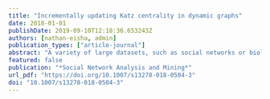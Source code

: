 ```yaml
---
title: "Incrementally updating Katz centrality in dynamic graphs"
date: 2018-01-01
publishDate: 2019-09-10T12:18:36.653243Z
authors: [nathan-eisha, admin]
publication_types: ["article-journal"]
abstract: "A variety of large datasets, such as social networks or biological data, can be represented as graphs. A common query in graph analysis is to identify the most important vertices in a graph. Centrality metrics are used to obtain numerical scores for each vertex in the graph. The scores are then translated to rankings identifying relative importance of vertices. In this work, we focus on Katz centrality, a linear algebra-based metric. In many real applications, since data are constantly being produced and changed, it is necessary to have a dynamic algorithm to update centrality scores with minimal computation when the graph changes. We present an algorithm for updating Katz centrality scores in a dynamic graph that incrementally updates the centrality scores as the underlying graph changes. Our proposed method exploits properties of iterative solvers to obtain updated Katz scores in dynamic graphs. Our dynamic algorithm improves performance and achieves speedups of over two orders of magnitude compared to a standard static algorithm while maintaining high quality of results."
featured: false
publication: "*Social Network Analysis and Mining*"
url_pdf: "https://doi.org/10.1007/s13278-018-0504-3"
doi: "10.1007/s13278-018-0504-3"
---
```


